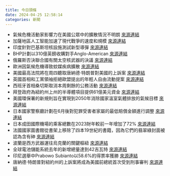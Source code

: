 ```yaml
---
title: 今日頭條
date: 2024-04-25 12:58:14
categories: 新聞            
---
```

- 氣候危機活動家影響力在美國公眾中的擴散情況不明朗 [來源連結](https://www.theguardian.com/environment/2024/apr/25/climate-crisis-activists)
- 加薩地區人工智能加速了現代戰爭的速度和規模 [來源連結](https://asiatimes.com/2024/04/gaza-ai-changing-speed-scale-and-harm-of-modern-war/)
- 印度針對巴基斯坦核設施測試新型導彈 [來源連結](https://asiatimes.com/2024/04/india-aims-new-crystal-maze-missile-at-pakistans-nukes/)
- BHP計劃以310億英鎊收購對手Anglo-American [來源連結](https://www.theguardian.com/business/2024/apr/25/bhp-moves-to-buy-anglo-american-mining-group)
- 俄羅斯否決聯合國有關太空核武器的決議 [來源連結](https://www.theguardian.com/world/2024/apr/25/russia-vetos-un-resolution-nuclear-weapons-space-arms-race)
- 歐洲因氣候危機導致蚊媒疾病擴散 [來源連結](https://www.theguardian.com/environment/2024/apr/25/mosquito-borne-diseases-spreading-in-europe-due-to-climate-crisis-says-expert)
- 美國最高法院將在周四聽取唐納德·特朗普對美國的上訴案 [來源連結](https://www.theguardian.com/us-news/2024/apr/25/supreme-court-trump-immunity-claim)
- 英國首相和工黨領袖拒絕歐盟提出的年輕人自由流動提案 [來源連結](https://www.theguardian.com/politics/2024/apr/25/britons-hit-out-rejection-eu-youth-mobility-offer)
- 西班牙首相桑切斯取消本周剩餘的公務活動 [來源連結](https://www.theguardian.com/world/2024/apr/25/why-spain-prime-minister-pedro-sanchez-considering-resigning)
- 拜登政府為紐約州上州的半導體項目提供61億美元資金 [來源連結](https://www.npr.org/2024/04/25/1246888804/biden-chips-syracuse-micron)
- 美國環保署的新規則旨在實現到2050年消除國家溫室氣體排放的氣候目標 [來源連結](https://www.npr.org/2024/04/25/1236609039/epa-power-plant-climate)
- 日本國家警察廳計劃在6月後對犯罪受害者家屬的最低賠償金額進行調整 [來源連結](https://www.japantimes.co.jp/news/2024/04/25/japan/crime-legal/tochigi-burned-bodies-couple/)
- 日本成田國際機場的乘客總數在2023財年較前一年增加了72% [來源連結](https://www.japantimes.co.jp/news/2024/04/25/japan/narita-airport-passengers-surge/)
- 法國國家圖書館從書架上移除了四本19世紀的書籍，因為它們的翡翠綠封面被認為含有砷 [來源連結](https://www.theguardian.com/world/2024/apr/25/french-national-library-quarantines-books-believed-to-be-laced-with-arsenic)
- 波蘭是西方武器運往烏克蘭的關鍵樞紐 [來源連結](https://www.theguardian.com/world/live/2024/apr/25/russia-ukraine-war-live-polish-foreign-minister-to-give-major-speech-amid-fears-over-russian-aggression)
- 全球電池儲能系統去年的新增總量達到42吉瓦特 [來源連結](https://www.theguardian.com/environment/2024/apr/25/global-battery-rollout-doubled-last-year-needs-six-times-faster-iea)
- 印尼選舉中Prabowo Subianto以58.6%的得票率獲勝 [來源連結](https://www.theguardian.com/world/2024/apr/25/indonesia-election-2024-prabowo-subianto-president-legal-challenges)
- 唐納德·特朗普對紐約州的上訴案將成為美國前總統首次受到刑事審判 [來源連結](https://www.theguardian.com/us-news/live/2024/apr/25/donald-trump-hush-money-trial-court-david-pecker-national-enquirer-new-york-live-updates)




